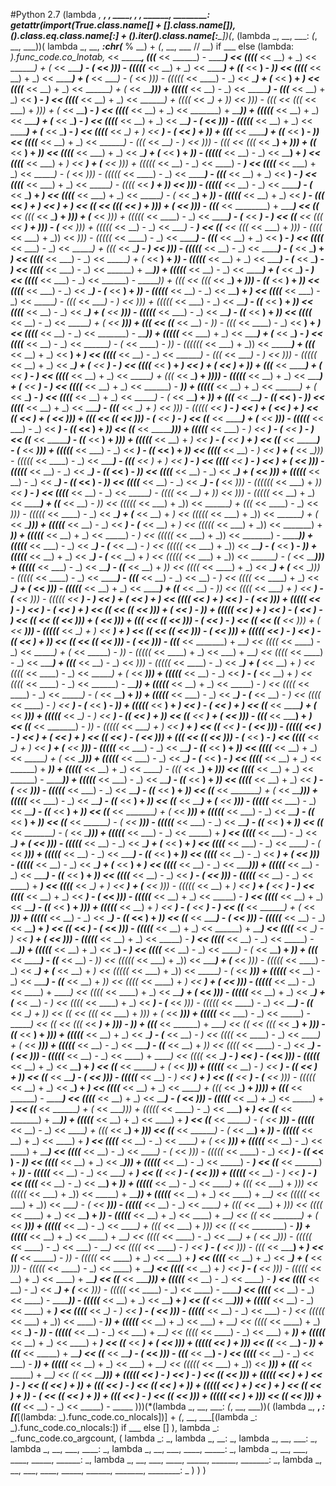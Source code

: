#Python 2.7
(lambda _, __, ___, ____, _____, ______, _______, ________:
    getattr(__import__(True.__class__.__name__[_] + [].__class__.__name__[__]),
        ().__class__.__eq__.__class__.__name__[:__] +
        ().__iter__().__class__.__name__[_____:________])(_, (lambda _, __, ___: _(_, __, ___))(
            lambda _, __, ___:chr(___ % __) + _(_, __, ___ // __) if ___ else
                (lambda: _).func_code.co_lnotab,_ << ________,
            (((___ << ______) - _______) << ((((___ << __) + _) << _______) + (_ << ______) - (_ << _))) - (((((___ << __) + _) << _______) + ((___ << __) - _)) << ((((___ << __) + _) << _______) + (___ << ____) - (_ << _))) - (((((_ << ____) - _) << ______) + (_____ << __) + _) << ((((___ << __) + _) << _______) + (_ << _____))) + (((((___ << __) - _) << ________) - (((___ << __) + _) << __) - _) << ((((___ << __) + _) << _______) + ((((_ << ___) + _)) << _))) - (((___ << (((_ << ___) + _))) + (_ << ____) - _) << ((((___ << __) + _) << _______) + _____)) + (((((___ << __) + _) << ______) + (___ << ___) - _) << ((((___ << __) + _) << _______) - (___ << _))) - (((((___ << __) + _) << _______) + (___ << ___) - _) << ((((___ << __) + _) << _______) - (_____ << __) + _)) + (((_______ << _______) + ((___ << __) - _)) << ((((___ << __) + _) << _______) - (((_ << ____) - _) << _))) - (((___ << (((_ << ___) + _))) + ((___ << __) + _)) << ((((___ << ___) + _) << ______) + (_____ << __) + _)) - (((((___ << __) - _) << ____) + _) << ((((___ << ___) + _) << ______) + (_____ << _))) + (((((___ << __) - _) << ____) - ___) << ((((___ << ___) + _) << ______) - (_ << _))) - (((((_ << ____) - _) << _______) - (((___ << __) + _) << __) - _) << ((((___ << ___) + _) << ______) - ((((_ << ___) + _)) << _))) - (((((_____ << __) - _) << _______) - (___ << ___) + _) << ((((___ << ___) + _) << ______) - (_ << _____) + _)) - (((((_____ << __) + _) << _______) - (((___ << __) + _) << __) + _) << ((___ << (((_ << ___) + _))) + (_____ << __))) - (((_______ << ________) + _______) << ((___ << (((_ << ___) + _))) + (___ << _))) + (((((_ << ____) - _) << _______) - (___ << ____) - _) << ((___ << (((_ << ___) + _))) - (___ << _))) + (((((___ << __) - _) << ____) - ___) << ((___ << (((_ << ___) + _))) - ((((_ << ___) + _)) << _))) - (((((_ << ____) - _) << _______) - (((___ << __) + _) << __) - _) << ((((___ << ___) - _) << ______) + (((_ << ____) - _) << _))) - (((((_____ << __) - _) << _______) - (___ << ___) + _) << ((((___ << ___) - _) << ______) + (_ << ____) + _)) - (((((_____ << __) + _) << ______) - (___ << ___) - _) << ((((___ << ___) - _) << ______) + _____)) + (((((___ << __) - _) << _______) + (___ << ___) - _) << ((((___ << ___) - _) << ______) - _______)) + (((_ << (((_ << ___) + _))) - ((___ << __) + _)) << ((((___ << ___) - _) << ______) - (_____ << __) + _)) - (((((___ << __) - _) << ____) + _) << ((((___ << ___) - _) << ______) - (((_ << ____) - _) << _))) + (((((___ << ___) - _) << _____) - ((___ << __) + _)) << ((((___ << __) - _) << _______) + (_____ << __))) - (((((___ << ___) - _) << _____) - ((___ << __) + _)) << ((((___ << __) - _) << _______) + (_ << ___))) + (((_ << ((___ << __) - _)) - (((_ << ____) - _) << __) + _) << ((((___ << __) - _) << _______) - _____)) + (((((___ << ___) + _) << ______) + (___ << ___) - _) << ((((___ << __) - _) << _______) - (_ << ____) - _)) - ((((((_ << ___) + _)) << ________) + (((___ << __) + _) << __) + _) << ((((___ << __) - _) << _______) - (((_ << ____) - _) << _))) - (((((___ << __) + _) << _______) + (_____ << ___) - _) << ((((_____ << __) + _) << ______) + (_____ << __) + _)) + (((_______ << ________) + (___ << ___) - _) << ((((_____ << __) + _) << ______) + (((_ << ___) + _)))) - (((((___ << __) + _) << _______) + (___ << ___) - _) << ((((_____ << __) + _) << ______) - ___)) + (((((___ << __) + _) << _______) + (_ << _____) - _) << ((((_____ << __) + _) << ______) - (_ << ____) + _)) + (((___ << _______) - ((___ << __) - _)) << ((((_____ << __) + _) << ______) - (((___ << __) + _) << _))) - (((((_ << ____) - _) << ______) + (_____ << __) + _) << ((_____ << ________) + (___ << ___))) + (((_ << ((_____ << _))) - (_______ << __) - _) << ((_____ << ________) + (___ << __))) - (((((___ << ___) - _) << _____) - ((___ << __) + _)) << ((_____ << ________))) + (((((___ << ___) - _) << ______) - (_____ << __) - _) << ((_____ << ________) - ((___ << __) + _))) + (((((___ << __) + _) << ______) - (_____ << __) + _) << ((_____ << ________) - (___ << ___))) + (((((___ << ___) - _) << _____) - ((___ << __) + _)) << ((((_____ << __) - _) << ______) + (_______ << __))) - (((((_ << ____) - _) << _______) - (((___ << __) + _) << __) - _) << ((((_____ << __) - _) << ______) + (_______ << _))) - (((((_____ << __) - _) << ______) - ((___ << __) - _)) << ((((_____ << __) - _) << ______) + (_ << _))) + (((((_____ << __) - _) << ______) - ((___ << __) - _)) << ((((_____ << __) - _) << ______) - (_____ << _))) - ((((((_ << ___) + _)) << ___) - _) << ((((_____ << __) - _) << ______) - ((((_ << ___) + _)) << _))) - (((((___ << __) + _) << _______) + ((___ << __) - _)) << (((((_ << ___) + _)) << _______) + (((_ << ____) - _) << _))) - (((((_ << ____) - _) << ______) + (_____ << __) + _) << (((((_ << ___) + _)) << _______) + (_ << ____))) + (((((___ << __) - _) << _______) - (_______ << __) + _) << (((((_ << ___) + _)) << _______) + ___)) + (((((___ << __) + _) << _____) - _) << (((((_ << ___) + _)) << _______) - _______)) + (((((___ << ___) - _) << ______) - (_____ << __) - _) << (((((_ << ___) + _)) << _______) - (_____ << __) - _)) + (((((___ << __) + _) << ______) - (_____ << __) + _) << (((((_ << ___) + _)) << _______) - (_ << _____))) + (((((___ << ___) - _) << _____) - ((___ << __) + _)) << ((((_ << ____) + _) << ______) + (_____ << __))) - (((((_ << ____) - _) << _______) - (((___ << __) - _) << __) - _) << ((((_ << ____) + _) << ______) + (___ << _))) - (((((___ << __) + _) << _______) + ((___ << __) - _)) << ((((_ << ____) + _) << ______) - (_____ << _))) - (((((_ << ____) - _) << ______) + (_____ << __) + _) << ((((_ << ____) + _) << ______) - (___ << ___))) + (((((___ << __) - _) << _______) - (_______ << __) + _) << ((_ << ((_____ << _))) + (_______ << __) - _)) + (((((___ << __) + _) << ______) - (_____ << __) - _) << ((_ << ((_____ << _))) + (_ << ____))) + (((_ << ((_____ << _))) - (_______ << __) - _) << ((_ << ((_____ << _))) + (_ << __))) - (((((_____ << __) + _) << _____) + _____) << ((_ << ((_____ << _))) - (_ << ___))) + (((((___ << ___) - _) << _____) - ((___ << __) + _)) << ((_ << ((_____ << _))) - (_____ << __))) - (((_______ << _______) + ___) << ((((_ << ____) - _) << ______) + (_ << _____) - _)) - (((((_ << ____) + _) << ___) + ___) << ((((_ << ____) - _) << ______) + (((___ << __) - _) << _))) - (((((_ << ____) - _) << ______) + (_____ << __) + _) << ((((_ << ____) - _) << ______) + (_ << ___))) + (((((___ << __) - _) << _______) - (_______ << __) + _) << ((((_ << ____) - _) << ______) - _____)) + (((((___ << __) + _) << _____) - _) << ((((_ << ____) - _) << ______) - (_ << ____) + _)) + (((((___ << ___) - _) << ______) - (_____ << __) - _) << ((((_ << ____) - _) << ______) - (_______ << __) - _)) + (((((___ << __) + _) << ______) - (_____ << __) + _) << ((_______ << _______) + (___ << ___))) + (((((___ << ___) - _) << _____) - ((___ << __) + _)) << ((_______ << _______) + (___ << __))) - (((_______ << _______) + ___) << ((_______ << _______) - _)) - (((((_ << ____) + _) << ___) + ___) << ((_______ << _______) - (_____ << _))) - (((((_ << ____) - _) << ______) + (_____ << __) + _) << ((_______ << _______) - (___ << ___))) + (((_ << ((_____ << _))) - (_______ << __) - _) << ((((___ << __) + _) << ______) + (_______ << __))) - (((((___ << ___) - _) << _____) - ((___ << __) + _)) << ((((___ << __) + _) << ______) + (_ << ____))) + (((((___ << ___) - _) << ______) - (_____ << __) - _) << ((((___ << __) + _) << ______) + ___)) + (((((___ << __) + _) << _____) - (((_ << ___) + _))) << ((((___ << __) + _) << ______) - _______)) + (((((___ << ___) - _) << _____) - ((___ << __) + _)) << ((((___ << __) + _) << ______) - (_____ << __))) - (((((___ << ___) - _) << _____) - ((___ << __) + _)) << ((___ << ________) + (_ << _____))) + (((((___ << ___) - _) << _____) - ((___ << __) + _)) << ((___ << ________) + (_____ << __))) - (((((___ << ___) - _) << _____) - ((___ << __) + _)) << ((___ << ________) + (_ << ___))) + (((((___ << ___) - _) << _____) - ((___ << __) + _)) << ((___ << ________) - (_ << __))) - (((((___ << ___) - _) << _____) - ((___ << __) + _)) << ((___ << ________) - (_ << ____))) + (((((___ << ___) - _) << _____) + ___) << ((((___ << ___) - _) << _____) + (_ << __))) - (((((_____ << __) - _) << ______) + (_____ << __) + _) << ((((___ << ___) - _) << _____) - (_ << ___))) + (((((___ << __) - _) << ______) - ((___ << __) + _)) << ((((___ << __) - _) << ______) + (___ << __))) - (((((_____ << __) - _) << ______) + (_____ << __) + _) << ((((___ << __) - _) << ______))) + (((((___ << __) - _) << ______) - ((___ << __) + _)) << ((((___ << __) - _) << ______) - (___ << __))) - (((((_____ << __) - _) << ____) + _____) << ((((_____ << __) + _) << _____) + (_____ << _))) - (((((___ << __) + _) << ______) + (_____ << __) - _) << ((((_____ << __) + _) << _____) - (_ << _))) - (((((_____ << __) + _) << _____) - _____) << ((((_____ << __) + _) << _____) - ((___ << __) + _))) + (((((___ << __) + _) << ______) - (_____ << __) - _) << ((_____ << _______) + (_ << ___))) + (((((___ << __) - _) << ______) - ((___ << __) + _)) << ((_____ << _______) - (_ << __))) - (((((_____ << __) - _) << ____) + _____) << ((_____ << _______) - (_______ << _))) - (((((___ << __) + _) << ______) + _______) << ((((_____ << __) - _) << _____) + (___ << _))) - (((((_____ << __) + _) << _____) - _____) << ((((_____ << __) - _) << _____) - _____)) + (((((___ << __) + _) << _____) - _) << ((((_____ << __) - _) << _____) - (_ << ____) + _)) + (((___ << _______) - ((___ << __) - _)) << (((((_ << ___) + _)) << ______) + (___ << _))) - (((((_ << ____) - _) << ______) + (_____ << __) + _) << (((((_ << ___) + _)) << ______) - (_ << ___))) + (((((___ << __) - _) << ______) - ((___ << __) + _)) << ((((_ << ____) + _) << _____) + (___ << __))) - (((((_____ << __) - _) << ____) + _____) << ((((_ << ____) + _) << _____) + (_ << _))) - (((((___ << __) + _) << ______) + (_____ << __) - _) << ((((_ << ____) + _) << _____) - (_____ << _))) - (((((_ << ____) - _) << _____) - ((___ << __) + _)) << ((_ << (((_ << ___) + _))) + (_ << ___))) + (((((___ << ___) - _) << _____) - _______) << ((_ << (((_ << ___) + _))) - ___)) + (((_______ << ______) + _____) << ((_ << (((_ << ___) + _))) - ((___ << __) + _))) + (((((___ << __) + _) << ______) - (_____ << __) - _) << ((((_ << ____) - _) << _____) + (_ << ___))) + (((((___ << __) - _) << ______) - ((___ << __) + _)) << ((((_ << ____) - _) << _____) - (_ << __))) - (((((_____ << __) - _) << ____) + _____) << ((((_ << ____) - _) << _____) - (_______ << _))) - (((((___ << __) + _) << ____) + _____) << ((_______ << ______) + (_ << ___))) + (((((___ << __) - _) << ______) - ((___ << __) + _)) << ((_______ << ______) - (_ << __))) - (((((_____ << __) - _) << ____) + _____) << ((_______ << ______) - (_______ << _))) - (((((___ << __) + _) << ___) + _) << ((((___ << __) + _) << _____) + (((_ << ___) + _)))) + (((___ << ______) - _______) << ((((___ << __) + _) << _____) - (_ << _))) - (((((___ << __) + _) << _____) + ___) << ((___ << _______) + (_ << ____))) + (((((_ << ____) - _) << _____) + _) << ((___ << _______) + _____)) + (((((___ << __) + _) << ____) + ___) << ((___ << _______) - (_ << __))) - (((((___ << __) - _) << _____) + (((_ << ___) + _))) << ((___ << _______) - (_ << ____) + _)) - (((((___ << __) + _) << ____) + ___) << ((((___ << __) - _) << _____) + (_ << ___))) + (((((___ << __) - _) << ____) + _____) << ((((___ << __) - _) << _____) - (_ << _))) - (((((_ << ____) - _) << _____) - ((___ << __) - _)) << ((((_____ << __) + _) << ____))) + (((((___ << __) - _) << _____) - _____) << ((_____ << ______) + _____)) - (((((_____ << __) - _) << ____) + _____) << ((_____ << ______) - (___ << _))) + (((((_____ << __) - _) << ___) - _) << ((((_____ << __) - _) << ____) + _)) + (((((___ << __) - _) << _____) + (((_ << ___) + _))) << (((((_ << ___) + _)) << _____) + _____)) + (((((___ << __) + _) << ____) + ___) << (((((_ << ___) + _)) << _____) - (_ << __))) - (((((___ << __) - _) << _____) + (((_ << ___) + _))) << ((((_ << ____) + _) << ____) + _)) - (((((___ << __) + _) << ____) + ___) << ((_ << ________) + (_ << ___))) + (((((___ << __) - _) << _____) + (((_ << ___) + _))) << ((_ << ________) - ___)) + (((((___ << __) + _) << ____) + ___) << ((((_ << ____) - _) << ____) + (_ << __))) - (((((_ << ____) - _) << ___) - ___) << ((((_ << ____) - _) << ____) - (___ << _))) - (((___ << _______) + ___) << ((_______ << _____) - _)) - (((((_ << ____) + _) << ___) + ___) << ((((___ << __) + _) << ____) + (___ << _))) - (((((_ << ____) - _) << ____) + _____) << ((((___ << __) + _) << ____) - (___ << _))) - (((((___ << __) + _) << ____) + _____) << ((___ << ______))) + (((((___ << __) - _) << ____) - ___) << ((((___ << __) - _) << ____) + (___ << _))) - (((((_ << ____) - _) << ____) - _______) << ((((___ << __) - _) << ____) - _______)) - (((((___ << __) + _) << ____) + ___) << ((_____ << _____))) + (((((___ << __) - _) << ____) + _____) << ((((_____ << __) - _) << ___) - (_ << _))) - (((((_____ << __) - _) << ___) - _) << (((((_ << ___) + _)) << ____) - ___)) + (((((___ << __) + _) << ___) + ___) << ((((_ << ____) + _) << ___) - ___)) - (((((_____ << __) - _) << ___) + ___) << ((((_ << ____) - _) << ___) + ___)) + (((((___ << __) + _) << ____) + _______) << ((_______ << ____) + (_ << _))) + (((((_ << ___) + _))) << ((_______ << ____) - ___)) + (((_____ << _____) + _____) << ((___ << _____) - (_ << _))) - (((___ << ____) - _) << ((((___ << __) - _) << ___) - ___)) + (((((___ << __) + _) << ___) + ___) << (((((_ << ___) + _)) << ___))) + (((___ << _____) + ___) << ((_ << ______))) + (((((_ << ____) - _) << ___) - ___) << ((_______ << ___))) + (((((___ << __) + _) << __) - _) << ((___ << ____) + _)) + (((_______ << ___) - _) << ((_____ << ___) + _)) + (((((___ << __) + _) << __) + _) << ((_ << _____) + _)) - (_____ << ((_______ << __) + _)) + (((___ << ___) - _) << ((_____ << __))) + (((((_ << ___) + _))) << ((_______ << _))) + (((_____ << __) - _) << _____) - _____
        )))(*(lambda _, __, ___: _(_, __, ___))(
        (lambda _, __, ___:
            [__(___[(lambda: _).func_code.co_nlocals])] +
            _(_, __, ___[(lambda _: _).func_code.co_nlocals:]) if ___ else []
        ),
        lambda _: _.func_code.co_argcount,
        (
            lambda _: _,
            lambda _, __: _,
            lambda _, __, ___: _,
            lambda _, __, ___, ____: _,
            lambda _, __, ___, ____, _____: _,
            lambda _, __, ___, ____, _____, ______: _,
            lambda _, __, ___, ____, _____, ______, _______: _,
            lambda _, __, ___, ____, _____, ______, _______, ________: _
        )
    )
)
